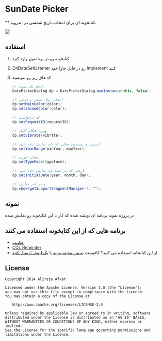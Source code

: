 SunDate Picker
=================

** کتابخونه ای برای انتخاب تاریخ شمسی در اندروید.

![](/screen-shot.jpg)


استفاده
---------

1. کتابخونه رو در برنامتون وارد کنید

2. OnDateSetListener رو در فایل جاوا خود Implement کنید

2. کد های زیر رو بنویسید

    ```java
    // ایجاد یک نمونه.
    DatePickerDialog dp = DatePickerDialog.newInstance(this, false);

    // انتخاب رنگ اصلی و فرعی
    dp.setMainColor(color);
	dp.setSecondColor(color);
	
	// کد درخواست
	dp.setRequestID(requestID);
	
	// ویبره هنگام کلیک
	dp.setVibrate(vibrate);
	
	// کمترین و بیشترین سالی که باید نمایش داده شود
	dp.setYearRange(minYear, maxYear);
	
	// انتخاب فونت
	dp.setTypeFace(typeface);
	
	// تاریخی که در ابتدا باید نمایش داده شود
	dp.setInitialDate(year, month, day);
	
	// و در آخر نمایش
	dp.show(getSupportFragmentManager(), "");
    ```

نمونه
----------

در پروژه نمونه برنامه ای نوشته شده که کار با این کتابخونه رو نمایش میده

برنامه هایی که از این کتابخونه استفاده می کنند
---------------

* [مکتـب](http://cafebazaar.ir/app/com.afkar.maktab)
* [COL Reminder](https://play.google.com/store/apps/details?id=com.colapps.reminder)
* از این کتابخانه استفاده می کنید؟ کافیست [به من توئیت بزنید](https://twitter.com/alireza_afkar) یا [یک ایمیل ارسال کنید](mailto:pesiran@gmail.com)

License
----------

    Copyright 2014 Alireza Afkar

    Licensed under the Apache License, Version 2.0 (the "License");
    you may not use this file except in compliance with the License.
    You may obtain a copy of the License at

       http://www.apache.org/licenses/LICENSE-2.0

    Unless required by applicable law or agreed to in writing, software
    distributed under the License is distributed on an "AS IS" BASIS,
    WITHOUT WARRANTIES OR CONDITIONS OF ANY KIND, either express or implied.
    See the License for the specific language governing permissions and
    limitations under the License.
